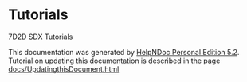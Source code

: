 # Tutorials
7D2D SDX Tutorials

This documentation was generated by [HelpNDoc Personal Edition 5.2](https://www.helpndoc.com/download). Tutorial on updating this documentation is described in the page [docs/UpdatingthisDocument.html](./docs/UpdatingthisDocument.html) 
